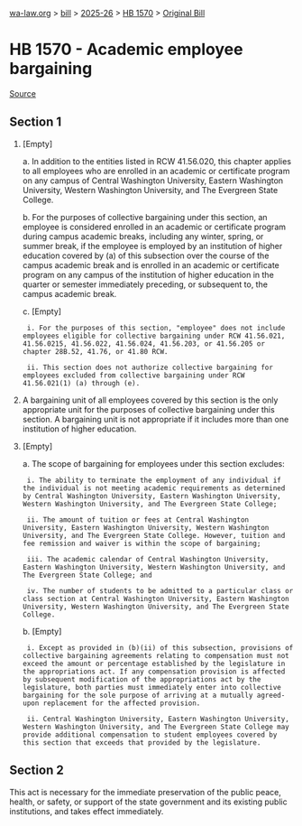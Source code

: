 [wa-law.org](/) > [bill](/bill/) > [2025-26](/bill/2025-26/) > [HB 1570](/bill/2025-26/hb/1570/) > [Original Bill](/bill/2025-26/hb/1570/1/)

# HB 1570 - Academic employee bargaining

[Source](http://lawfilesext.leg.wa.gov/biennium/2025-26/Pdf/Bills/House%20Bills/1570.pdf)

## Section 1
1. [Empty]

    a. In addition to the entities listed in RCW 41.56.020, this chapter applies to all employees who are enrolled in an academic or certificate program on any campus of Central Washington University, Eastern Washington University, Western Washington University, and The Evergreen State College.

    b. For the purposes of collective bargaining under this section, an employee is considered enrolled in an academic or certificate program during campus academic breaks, including any winter, spring, or summer break, if the employee is employed by an institution of higher education covered by (a) of this subsection over the course of the campus academic break and is enrolled in an academic or certificate program on any campus of the institution of higher education in the quarter or semester immediately preceding, or subsequent to, the campus academic break.

    c. [Empty]

        i. For the purposes of this section, "employee" does not include employees eligible for collective bargaining under RCW 41.56.021, 41.56.0215, 41.56.022, 41.56.024, 41.56.203, or 41.56.205 or chapter 28B.52, 41.76, or 41.80 RCW.

        ii. This section does not authorize collective bargaining for employees excluded from collective bargaining under RCW 41.56.021(1) (a) through (e).

2. A bargaining unit of all employees covered by this section is the only appropriate unit for the purposes of collective bargaining under this section. A bargaining unit is not appropriate if it includes more than one institution of higher education.

3. [Empty]

    a. The scope of bargaining for employees under this section excludes:

        i. The ability to terminate the employment of any individual if the individual is not meeting academic requirements as determined by Central Washington University, Eastern Washington University, Western Washington University, and The Evergreen State College;

        ii. The amount of tuition or fees at Central Washington University, Eastern Washington University, Western Washington University, and The Evergreen State College. However, tuition and fee remission and waiver is within the scope of bargaining;

        iii. The academic calendar of Central Washington University, Eastern Washington University, Western Washington University, and The Evergreen State College; and

        iv. The number of students to be admitted to a particular class or class section at Central Washington University, Eastern Washington University, Western Washington University, and The Evergreen State College.

    b. [Empty]

        i. Except as provided in (b)(ii) of this subsection, provisions of collective bargaining agreements relating to compensation must not exceed the amount or percentage established by the legislature in the appropriations act. If any compensation provision is affected by subsequent modification of the appropriations act by the legislature, both parties must immediately enter into collective bargaining for the sole purpose of arriving at a mutually agreed-upon replacement for the affected provision.

        ii. Central Washington University, Eastern Washington University, Western Washington University, and The Evergreen State College may provide additional compensation to student employees covered by this section that exceeds that provided by the legislature.

## Section 2
This act is necessary for the immediate preservation of the public peace, health, or safety, or support of the state government and its existing public institutions, and takes effect immediately.
